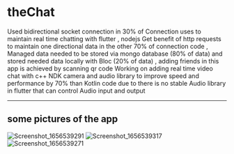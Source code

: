 # theChat
Used bidirectional socket connection in 30% of Connection uses to maintain real time chatting with flutter , nodejs
Get benefit of http requests to maintain one directional data in the other 70% of connection code ,
Managed data needed to be stored via mongo database (80% of data) and stored needed data locally with Bloc  (20% of data) ,
adding friends in this app is achieved by scanning qr code
Working on adding real time video chat with c++ NDK camera and audio library to improve speed and performance by 70% than Kotlin code due to there is no stable Audio library in flutter that can control Audio input and output

----------
some pictures of the app
----------

![Screenshot_1656539291](https://user-images.githubusercontent.com/65211124/176551390-4af2341d-acbc-4229-9d62-5ae1c28281ae.png)
![Screenshot_1656539317](https://user-images.githubusercontent.com/65211124/176551400-4b53e568-0fdf-435a-92e3-0691442442af.png)
![Screenshot_1656539271](https://user-images.githubusercontent.com/65211124/176551413-89d93680-d49d-4ed4-b809-8ee37cf0dfb4.png)
